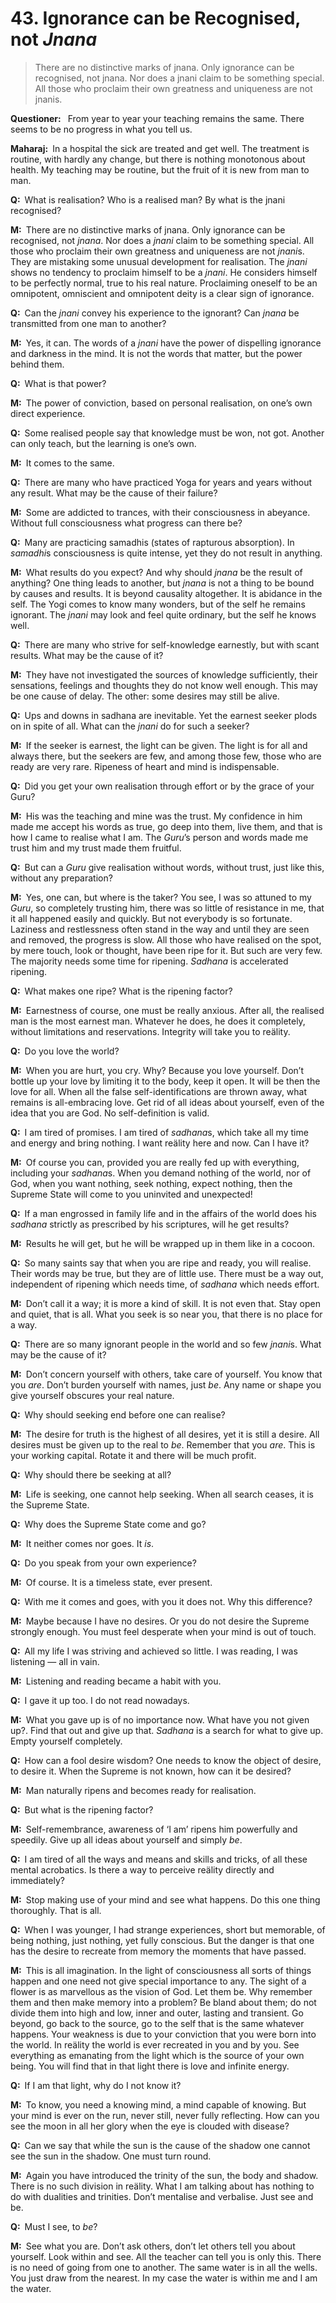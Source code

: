 # 43. Ignorance can be Recognised, not *Jnana*

>There are no distinctive marks of <span style=font-style:normal>jnana</span>. Only ignorance can be recognised, not <span style=font-style:normal>jnana</span>. Nor does a <span style=font-style:normal>jnani</span> claim to be something special. All those who proclaim their own greatness and uniqueness are not <span style=font-style:normal>jnani</span>s.

**Questioner:**&ensp; From year to year your teaching remains the same. There seems to be no progress in what you tell us.

**Maharaj:**&ensp;In a hospital the sick are treated and get well. The treatment is routine, with hardly any change, but there is nothing monotonous about health. My teaching may be routine, but the fruit of it is new from man to man.

**Q:**&ensp;What is realisation? Who is a realised man? By what is the <span data-tippy-content="The knower, especially of the higher knowledge derived from meditation; “closely related to the knowledge of Brahman”. (<em>jna</em>, to know; <em>jnani</em>, the knower.)">jnani</span> recognised?

**M:**&ensp;There are no distinctive marks of <span data-tippy-content="Knowledge, especially the higher knowledge derived from meditation; “closely related to the knowledge of Brahman”.">jnana</span>. Only ignorance can be recognised, not *jnana*. Nor does a *jnani* claim to be something special. All those who proclaim their own greatness and uniqueness are not *jnani*s. They are mistaking some unusual development for realisation. The *jnani* shows no tendency to proclaim himself to be a *jnani*. He considers himself to be perfectly normal, true to his real nature. Proclaiming oneself to be an omnipotent, omniscient and omnipotent deity is a clear sign of ignorance.

**Q:**&ensp;Can the *jnani* convey his experience to the ignorant? Can *jnana* be transmitted from one man to another?

**M:**&ensp;Yes, it can. The words of a *jnani* have the power of dispelling ignorance and darkness in the mind. It is not the words that matter, but the power behind them.

**Q:**&ensp;What is that power?

**M:**&ensp;The power of conviction, based on personal realisation, on one’s own direct experience.

**Q:**&ensp;Some realised people say that knowledge must be won, not got. Another can only teach, but the learning is one’s own.

**M:**&ensp;It comes to the same.

**Q:**&ensp;There are many who have practiced <span data-tippy-content="One of the six systems of the Hindu philosophy (from <em>yoj</em>, to yoke or join). <em>Yoga</em> teaches the means by which the individual spirit (<em>jivatma</em>) can be joined or united with the universal spirit (<em>Paramatma</em>).">Yoga</span> for years and years without any result. What may be the cause of their failure?

**M:**&ensp;Some are addicted to trances, with their consciousness in abeyance. Without full consciousness what progress can there be?

**Q:**&ensp;Many are practicing <span data-tippy-content="Superconscious state, profound meditation, trance, rapturous absorption. A practice of <em>yoga</em> in which the seeker (<em>sadhaka</em>) becomes one with the object of his meditation (<em>sadhya</em>), thus attaining unqualified bliss. “<em>Samadhi</em> is a state in which you transcend the bounds of your body, mind and self-identity, and merge into an undifferentiated unity with all that is”.">samadhi</span>s (states of rapturous absorption). In *samadhi*s consciousness is quite intense, yet they do not result in anything.

**M:**&ensp;What results do you expect? And why should *jnana* be the result of anything? One thing leads to another, but *jnana* is not a thing to be bound by causes and results. It is beyond causality altogether. It is abidance in the self. The <span data-tippy-content="One who practices <em>yoga</em>.">Yogi</span> comes to know many wonders, but of the self he remains ignorant. The *jnani* may look and feel quite ordinary, but the self he knows well.

**Q:**&ensp;There are many who strive for self-knowledge earnestly, but with scant results. What may be the cause of it?

**M:**&ensp;They have not investigated the sources of knowledge sufficiently, their sensations, feelings and thoughts they do not know well enough. This may be one cause of delay. The other: some desires may still be alive.

**Q:**&ensp;Ups and downs in <span data-tippy-content="The practice which produces success, <em>siddhi</em>.">sadhana</span> are inevitable. Yet the earnest seeker plods on in spite of all. What can the *jnani* do for such a seeker?

**M:**&ensp;If the seeker is earnest, the light can be given. The light is for all and always there, but the seekers are few, and among those few, those who are ready are very rare. Ripeness of heart and mind is indispensable.

**Q:**&ensp;Did you get your own realisation through effort or by the grace of your <span data-tippy-content="Spiritual teacher, preceptor.">Guru</span>?

**M:**&ensp;His was the teaching and mine was the trust. My confidence in him made me accept his words as true, go deep into them, live them, and that is how I came to realise what I am. The *Guru*’s person and words made me trust him and my trust made them fruitful.

**Q:**&ensp;But can a *Guru* give realisation without words, without trust, just like this, without any preparation?

**M:**&ensp;Yes, one can, but where is the taker? You see, I was so attuned to my *Guru*, so completely trusting him, there was so little of resistance in me, that it all happened easily and quickly. But not everybody is so fortunate. Laziness and restlessness often stand in the way and until they are seen and removed, the progress is slow. All those who have realised on the spot, by mere touch, look or thought, have been ripe for it. But such are very few. The majority needs some time for ripening. *Sadhana* is accelerated ripening.

**Q:**&ensp;What makes one ripe? What is the ripening factor?

**M:**&ensp;Earnestness of course, one must be really anxious. After all, the realised man is the most earnest man. Whatever he does, he does it completely, without limitations and reservations. Integrity will take you to reälity.

**Q:**&ensp;Do you love the world?

**M:**&ensp;When you are hurt, you cry. Why? Because you love yourself. Don’t bottle up your love by limiting it to the body, keep it open. It will be then the love for all. When all the false self-identifications are thrown away, what remains is all-embracing love. Get rid of all ideas about yourself, even of the idea that you are God. No self-definition is valid. 

**Q:**&ensp;I am tired of promises. I am tired of *sadhana*s, which take all my time and energy and bring nothing. I want reälity here and now. Can I have it?

**M:**&ensp;Of course you can, provided you are really fed up with everything, including your *sadhana*s. When you demand nothing of the world, nor of God, when you want nothing, seek nothing, expect nothing, then the Supreme State will come to you uninvited and unexpected!

**Q:**&ensp;If a man engrossed in family life and in the affairs of the world does his *sadhana* strictly as prescribed by his scriptures, will he get results?

**M:**&ensp;Results he will get, but he will be wrapped up in them like in a cocoon.

**Q:**&ensp;So many saints say that when you are ripe and ready, you will realise. Their words may be true, but they are of little use. There must be a way out, independent of ripening which needs time, of *sadhana* which needs effort.

**M:**&ensp;Don’t call it a way; it is more a kind of skill. It is not even that. Stay open and quiet, that is all. What you seek is so near you, that there is no place for a way.

**Q:**&ensp;There are so many ignorant people in the world and so few *jnani*s. What may be the cause of it? 

**M:**&ensp;Don’t concern yourself with others, take care of yourself. You know that you *are*. Don’t burden yourself with names, just *be*. Any name or shape you give yourself obscures your real nature.

**Q:**&ensp;Why should seeking end before one can realise?

**M:**&ensp;The desire for truth is the highest of all desires, yet it is still a desire. All desires must be given up to the real to *be*. Remember that you *are*. This is your working capital. Rotate it and there will be much profit.

**Q:**&ensp;Why should there be seeking at all?

**M:**&ensp;Life is seeking, one cannot help seeking. When all search ceases, it is the Supreme State.

**Q:**&ensp;Why does the Supreme State come and go?

**M:**&ensp;It neither comes nor goes. It *is*.

**Q:**&ensp;Do you speak from your own experience?

**M:**&ensp;Of course. It is a timeless state, ever present.

**Q:**&ensp;With me it comes and goes, with you it does not. Why this difference?

**M:**&ensp;Maybe because I have no desires. Or you do not desire the Supreme strongly enough. You must feel desperate when your mind is out of touch.

**Q:**&ensp;All my life I was striving and achieved so little. I was reading, I was listening — all in vain.

**M:**&ensp;Listening and reading became a habit with you.

**Q:**&ensp;I gave it up too. I do not read nowadays.

**M:**&ensp;What you gave up is of no importance now. What have you not given up?. Find that out and give up that. *Sadhana* is a search for what to give up. Empty yourself completely.

**Q:**&ensp;How can a fool desire wisdom? One needs to know the object of desire, to desire it. When the Supreme is not known, how can it be desired?

**M:**&ensp;Man naturally ripens and becomes ready for realisation.

**Q:**&ensp;But what is the ripening factor?

**M:**&ensp;Self-remembrance, awareness of ‘I am’ ripens him powerfully and speedily. Give up all ideas about yourself and simply *be*.

**Q:**&ensp;I am tired of all the ways and means and skills and tricks, of all these mental acrobatics. Is there a way to perceive reälity directly and immediately?

**M:**&ensp;Stop making use of your mind and see what happens. Do this one thing thoroughly. That is all.

**Q:**&ensp;When I was younger, I had strange experiences, short but memorable, of being nothing, just nothing, yet fully conscious. But the danger is that one has the desire to recreate from memory the moments that have passed.

**M:**&ensp;This is all imagination. In the light of consciousness all sorts of things happen and one need not give special importance to any. The sight of a flower is as marvellous as the vision of God. Let them be. Why remember them and then make memory into a problem? Be bland about them; do not divide them into high and low, inner and outer, lasting and transient. Go beyond, go back to the source, go to the self that is the same whatever happens. Your weakness is due to your conviction that you were born into the world. In reälity the world is ever recreated in you and by you. See everything as emanating from the light which is the source of your own being. You will find that in that light there is love and infinite energy.

**Q:**&ensp;If I am that light, why do I not know it?

**M:**&ensp;To know, you need a knowing mind, a mind capable of knowing. But your mind is ever on the run, never still, never fully reflecting. How can you see the moon in all her glory when the eye is clouded with disease?

**Q:**&ensp;Can we say that while the sun is the cause of the shadow one cannot see the sun in the shadow. One must turn round.

**M:**&ensp;Again you have introduced the trinity of the sun, the body and shadow. There is no such division in reälity. What I am talking about has nothing to do with dualities and trinities. Don’t mentalise and verbalise. Just see and be.

**Q:**&ensp;Must I see, to *be*?

**M:**&ensp;See what you are. Don’t ask others, don’t let others tell you about yourself. Look within and see. All the teacher can tell you is only this. There is no need of going from one to another. The same water is in all the wells. You just draw from the nearest. In my case the water is within me and I am the water.

<script>
export default {
  props: ["slot-key"],
  mounted () {
    tippy("[data-tippy-content]", {allowHTML: true});
  }
}
</script>
